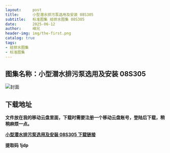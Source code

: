 ```yaml
---
layout:     post
title:      小型潜水排污泵选用及安装 08S305
subtitle:   标准图集 给排水图集 08S305
date:       2025-06-12
author:     峰兄
header-img: img/the-first.png
catalog: true
tags:
- 给排水图集
- 标准图集
---
```

## 图集名称：小型潜水排污泵选用及安装 08S305
![封面](https://pic1.imgdb.cn/item/684ba8c658cb8da5c84980d4.jpg)


## 下载地址 ##
**文件放在我的移动云盘里面，下载时需要注册一个移动云盘账号，登陆后下载，稍稍麻烦一点。**  
  
[**小型潜水排污泵选用及安装 08S305 下载链接**](https://caiyun.139.com/w/i/2nQQSzFCJbClo)


**提取码 1jdp**

